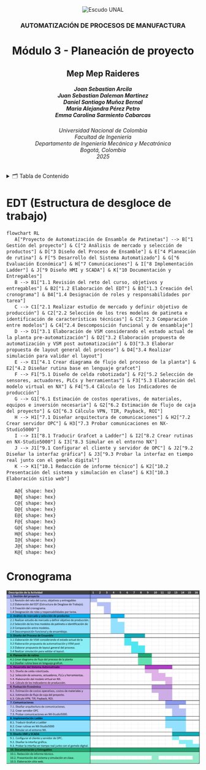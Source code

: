 <div align="center">
<picture>
    <source srcset="https://imgur.com/5bYAzsb.png" media="(prefers-color-scheme: dark)">
    <source srcset="https://imgur.com/Os03JoE.png" media="(prefers-color-scheme: light)">
    <img src="https://imgur.com/Os03JoE.png" alt="Escudo UNAL" width="350px">
</picture>

<h3>AUTOMATIZACIÓN DE PROCESOS DE MANUFACTURA</h3>

<h1>Módulo 3 - Planeación de proyecto</h1>

<h2>Mep Mep Raideres</h2>

<h5>Joan Sebastian Arcila <br>
    Juan Sebastian Daleman Martinez<br>
    Daniel Santiago Muñoz Bernal<br>
    Maria Alejandra Pérez Petro<br>
    Emma Carolina Sarmiento Cabarcas</h5>

<h6>Universidad Nacional de Colombia<br>
    Facultad de Ingeniería<br>
    Departamento de Ingeniería Mecánica y Mecatrónica<br>
    Bogotá, Colombia<br>
    2025</h6>
</div>


<details>
    <summary>🗂️ Tabla de Contenido</summary>

<!-- TOC -->
- [EDT (Estructura de desgloce de trabajo)](#edt-estructura-de-desgloce-de-trabajo)
- [Cronograma](#cronograma)


</details>

# EDT (Estructura de desgloce de trabajo)

 ```mermaid
flowchart RL
    A["Proyecto de Automatización de Ensamble de Patinetas"] --> B["1 Gestión del proyecto"] & C["2 Análisis de mercado y selección de productos"] & D["3 Diseño del Proceso de Ensamble"] & E["4 Planeación de rutina"] & F["5 Desarrollo del Sistema Automatizado"] & G["6 Evaluación Económica"] & H["7 Comunicaciones"] & I["8 Implementación Ladder"] & J["9 Diseño HMI y SCADA"] & K["10 Documentación y Entregables"]
    B --> B1["1.1 Revisión del reto del curso, objetivos y entregables"] & B2["1.2 Elaboración del EDT"] & B3["1.3 Creación del cronograma"] & B4["1.4 Designación de roles y responsabilidades por tarea"]
    C --> C1["2.1 Realizar estudio de mercado y definir objetivo de producción"] & C2["2.2 Selección de los tres modelos de patineta e identificación de características técnicas"] & C3["2.3 Comparación entre modelos"] & C4["2.4 Descomposición funcional y de ensamblaje"]
    D --> D1["3.1 Elaboración de VSM considerando el estado actual de la planta pre-automatización"] & D2["3.2 Elaboración propuesta de automatización y VSM post automatización"] & D3["3.3 Elaborar propuesta de layout general del proceso"] & D4["3.4 Realizar simulación para validar el layout"]
    E --> E1["4.1 Crear diagrama de flujo del proceso de la planta"] & E2["4.2 Diseñar rutina base en lenguaje grafcet"]
    F --> F1["5.1 Diseño de celda robotizada"] & F2["5.2 Selección de sensores, actuadores, PLCs y herramientas"] & F3["5.3 Elaboración del modelo virtual en NX"] & F4["5.4 Cálculo de los Indicadores de producción"]
    G --> G1["6.1 Estimación de costos operativos, de materiales, equipos e inversión necesaria"] & G2["6.2 Estimación de flujo de caja del proyecto"] & G3["6.3 Cálculo VPN, TIR, Payback, ROI"]
    H --> H1["7.1 Diseñar arquitectura de comunicaciones"] & H2["7.2 Crear servidor OPC"] & H3["7.3 Probar comunicaciones en NX-Studio5000"]
    I --> I1["8.1 Traducir Grafcet a Ladder"] & I2["8.2 Crear rutinas en NX-Studio5000"] & I3["8.3 Simular en el entorno NX"]
    J --> J1["9.1 Configurar el cliente y servidor de OPC"] & J2["9.2 Diseñar la interfaz gráfica"] & J3["9.3 Probar la interfaz en tiempo real junto con el gemelo digital"]
    K --> K1["10.1 Redacción de informe técnico"] & K2["10.2 Presentación del sistema y simulación en clase"] & K3["10.3 Elaboración sitio web"]

    A@{ shape: hex}
    B@{ shape: hex}
    C@{ shape: hex}
    D@{ shape: hex}
    E@{ shape: hex}
    F@{ shape: hex}
    G@{ shape: hex}
    H@{ shape: hex}
    I@{ shape: hex}
    J@{ shape: hex}
    K@{ shape: hex}
```

# Cronograma

![cronograma](Figs/cronograma.jpg)